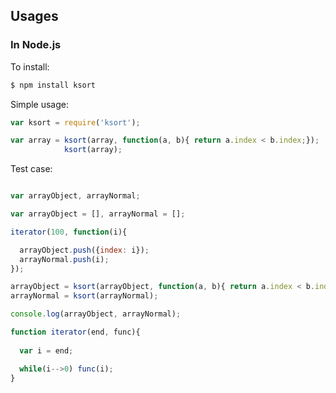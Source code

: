 
## Usages

### In Node.js

To install:

```bash
$ npm install ksort
```

Simple usage:

```javascript
var ksort = require('ksort');

var array = ksort(array, function(a, b){ return a.index < b.index;});
            ksort(array);
```




Test case:
```javascript

var arrayObject, arrayNormal;

var arrayObject = [], arrayNormal = [];

iterator(100, function(i){

  arrayObject.push({index: i});
  arrayNormal.push(i);
});

arrayObject = ksort(arrayObject, function(a, b){ return a.index < b.index;});
arrayNormal = ksort(arrayNormal);

console.log(arrayObject, arrayNormal);

function iterator(end, func){
  
  var i = end;

  while(i-->0) func(i);
}
```

